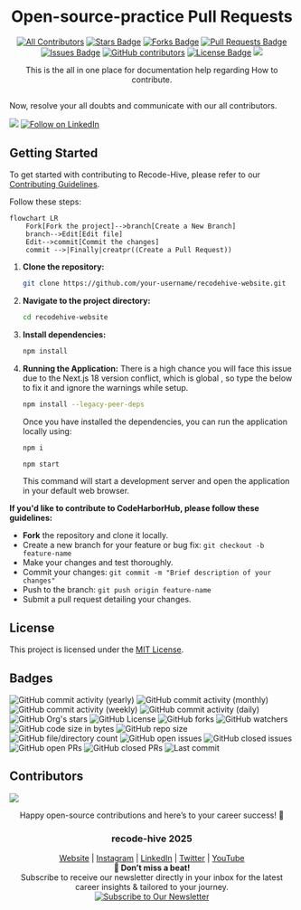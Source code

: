 <h1 align="center">Open-source-practice Pull Requests</h1>

<div align="center">
<!-- ALL-CONTRIBUTORS-BADGE:START - Do not remove or modify this section --> 
 
[![All Contributors](https://img.shields.io/badge/all_contributors-1-orange.svg?style=flat-square)](#contributors-)
<a href="https://github.com/recodehive/recode-website/stargazers"><img src="https://img.shields.io/github/stars/recodehive/recode-website" alt="Stars Badge"/></a>
<a href="https://github.com/recodehive/recode-website/network/members"><img src="https://img.shields.io/github/forks/recodehive/recode-website" alt="Forks Badge"/></a> 
<a href="https://github.com/recodehive/recode-website/pulls"><img src="https://img.shields.io/github/issues-pr/recodehive/recode-website" alt="Pull Requests Badge"/></a>
<a href="https://github.com/recodehive/recode-website/issues"><img src="https://img.shields.io/github/issues/recodehive/recode-website" alt="Issues Badge"/></a>
<a href="https://github.com/recodehive/recode-website/graphs/contributors"><img alt="GitHub contributors" src="https://img.shields.io/github/contributors/recodehive/recode-website?color=2b9348"></a>
<a href="https://github.com/recodehive/recode-website/LICENSE"><img src="https://img.shields.io/github/license/recodehive/recode-website?color=2b9348" alt="License Badge"/></a>
[![](https://visitcount.itsvg.in/api?id=Opensource-practice&label=Profile%20Views&color=0&icon=5&pretty=true)](https://visitcount.itsvg.in)
<!-- ALL-CONTRIBUTORS-BADGE:END -->
This is the all in one place for documentation help regarding How to contribute.
</div>


##

Now, resolve your all doubts and communicate with our all contributors.

[![](https://img.shields.io/badge/Discord-5865F2.svg?style=for-the-badge&logo=Discord&logoColor=white)](https://discord.gg/Yxv9RA3r) [![Follow on LinkedIn](https://img.shields.io/badge/Follow%20on-LinkedIn-blue?style=for-the-badge&logo=linkedin)](https://www.linkedin.com/in/sanjay-k-v/)


## Getting Started

To get started with contributing to Recode-Hive, please refer to our [Contributing Guidelines](CONTRIBUTING.md).

Follow these steps:


```mermaid
flowchart LR
    Fork[Fork the project]-->branch[Create a New Branch]
    branch-->Edit[Edit file]
    Edit-->commit[Commit the changes]
    commit -->|Finally|creatpr((Create a Pull Request))
```

1. **Clone the repository:** 
   ```bash
   git clone https://github.com/your-username/recodehive-website.git
   ```

2. **Navigate to the project directory:**
   ```bash
   cd recodehive-website
   ```

3. **Install dependencies:**
   ```bash
   npm install
   ```

4. **Running the Application:**
    There is a high chance you will face this issue due to the Next.js 18 version conflict, which is global , so type the below to fix it and ignore the warnings while setup.

   ```bash
   npm install --legacy-peer-deps
   ```

    Once you have installed the dependencies, you can run the application locally using:
    ```bash
    npm i
    ```
    ```bash
    npm start
    ```

    This command will start a development server and open the application in your default web browser.

**If you'd like to contribute to CodeHarborHub, please follow these guidelines:**

- **Fork** the repository and clone it locally.
- Create a new branch for your feature or bug fix: `git checkout -b feature-name`
- Make your changes and test thoroughly.
- Commit your changes: `git commit -m "Brief description of your changes"`
- Push to the branch: `git push origin feature-name`
- Submit a pull request detailing your changes.


## License

This project is licensed under the [MIT License](LICENSE).

## Badges

![GitHub commit activity (yearly)](https://img.shields.io/github/commit-activity/y/RecodeHive/recode-website)
![GitHub commit activity (monthly)](https://img.shields.io/github/commit-activity/m/RecodeHive/recode-website)
![GitHub commit activity (weekly)](https://img.shields.io/github/commit-activity/w/RecodeHive/recode-website)
![GitHub commit activity (daily)](https://img.shields.io/github/commit-activity/t/RecodeHive/recode-website)
![GitHub Org's stars](https://img.shields.io/github/stars/RecodeHive/recode-website)
![GitHub License](https://img.shields.io/github/license/RecodeHive/recode-website)
![GitHub forks](https://img.shields.io/github/forks/RecodeHive/recode-website)
![GitHub watchers](https://img.shields.io/github/watchers/RecodeHive/recode-website)
![GitHub code size in bytes](https://img.shields.io/github/languages/code-size/RecodeHive/recode-website)
![GitHub repo size](https://img.shields.io/github/repo-size/RecodeHive/recode-website)
![GitHub file/directory count](https://img.shields.io/github/directory-file-count/RecodeHive/recode-website)
![GitHub open issues](https://img.shields.io/github/issues/RecodeHive/recode-website)
![GitHub closed issues](https://img.shields.io/github/issues-closed-raw/RecodeHive/recode-website)
![GitHub open PRs](https://img.shields.io/github/issues-pr/RecodeHive/recode-website)
![GitHub closed PRs](https://img.shields.io/github/issues-pr-closed/RecodeHive/recode-website)
![Last commit](https://img.shields.io/github/last-commit/RecodeHive/recode-website)


## Contributors

<a href="https://github.com/RecodeHive/recode-website/graphs/contributors">
  <img src="https://contrib.rocks/image?repo=RecodeHive/recode-website" />
</a>


<div align="center">

Happy open-source contributions and here’s to your career success! 🎉
<br>
### recode-hive 2025

[Website](https://recodehive.com/) | [Instagram](https://www.instagram.com/nomad_brains/) | [LinkedIn](https://www.linkedin.com/in/sanjay-k-v/) | [Twitter](https://x.com/sanjay_kv_) | [YouTube](https://www.youtube.com/@RecodeHive)<br>
**🔔 Don’t miss a beat!** <br>
  Subscribe to receive our newsletter directly in your inbox for the latest career insights & tailored to your journey.<br>
[![Subscribe to Our Newsletter](https://img.shields.io/badge/Subscribe%20to%20Our%20Newsletter-%F0%9F%93%A9-blue)](https://recodehive.substack.com/) <br>

</div>



